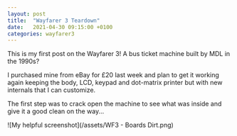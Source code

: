 ```yaml
---
layout: post
title:  "Wayfarer 3 Teardown"
date:   2021-04-30 09:15:00 +0100
categories: wayfarer3
---
```

This is my first post on the Wayfarer 3! A bus ticket machine built by MDL in the 1990s?

I purchased mine from eBay for £20 last week and plan to get it working again keeping the body, LCD, keypad and dot-matrix printer but with new internals that I can customize.

The first step was to crack open the machine to see what was inside and give it a good clean on the way...

![My helpful screenshot](/assets/WF3 - Boards Dirt.png)